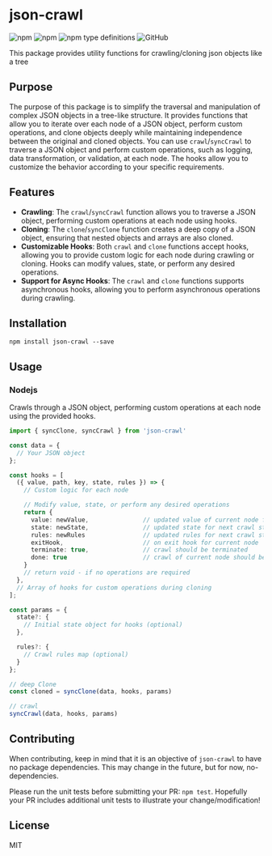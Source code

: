# json-crawl
<img alt="npm" src="https://img.shields.io/npm/v/json-crawl"> <img alt="npm" src="https://img.shields.io/npm/dm/json-crawl?label=npm"> <img alt="npm type definitions" src="https://img.shields.io/npm/types/json-crawl"> <img alt="GitHub" src="https://img.shields.io/github/license/udamir/json-crawl">

This package provides utility functions for crawling/cloning json objects like a tree

## Purpose

The purpose of this package is to simplify the traversal and manipulation of complex JSON objects in a tree-like structure. It provides functions that allow you to iterate over each node of a JSON object, perform custom operations, and clone objects deeply while maintaining independence between the original and cloned objects.
You can use `crawl`/`syncCrawl` to traverse a JSON object and perform custom operations, such as logging, data transformation, or validation, at each node. The hooks allow you to customize the behavior according to your specific requirements.

## Features

- **Crawling**: The `crawl`/`syncCrawl` function allows you to traverse a JSON object, performing custom operations at each node using hooks.
- **Cloning**: The `clone`/`syncClone` function creates a deep copy of a JSON object, ensuring that nested objects and arrays are also cloned.
- **Customizable Hooks**: Both `crawl` and `clone` functions accept hooks, allowing you to provide custom logic for each node during crawling or cloning. Hooks can modify values, state, or perform any desired operations.
- **Support for Async Hooks**: The `crawl` and `clone` functions supports asynchronous hooks, allowing you to perform asynchronous operations during crawling.

## Installation
```SH
npm install json-crawl --save
```

## Usage

### Nodejs

Crawls through a JSON object, performing custom operations at each node using the provided hooks.
```ts
import { syncClone, syncCrawl } from 'json-crawl'

const data = {
  // Your JSON object
};

const hooks = [
  ({ value, path, key, state, rules }) => {
    // Custom logic for each node

    // Modify value, state, or perform any desired operations
    return { 
      value: newValue,               // updated value of current node for next crawl steps
      state: newState,               // updated state for next crawl step
      rules: newRules                // updated rules for next crawl step
      exitHook,                      // on exit hook for current node
      terminate: true,               // crawl should be terminated
      done: true                     // crawl of current node should be terminated
    }
    // return void - if no operations are required
  },
  // Array of hooks for custom operations during cloning
];

const params = {
  state?: {
    // Initial state object for hooks (optional)
  },

  rules?: {
    // Crawl rules map (optional)
  }
};

// deep Clone
const cloned = syncClone(data, hooks, params)

// crawl
syncCrawl(data, hooks, params)

```

## Contributing
When contributing, keep in mind that it is an objective of `json-crawl` to have no package dependencies. This may change in the future, but for now, no-dependencies.

Please run the unit tests before submitting your PR: `npm test`. Hopefully your PR includes additional unit tests to illustrate your change/modification!

## License

MIT
